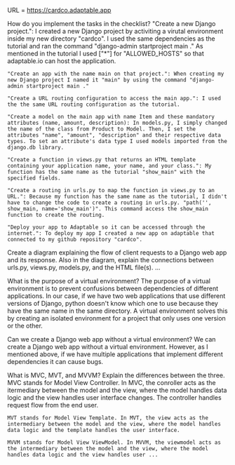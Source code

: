 URL = https://cardco.adaptable.app

How do you implement the tasks in the checklist?
    "Create a new Django project.": I created a new Django project by activiting a virutal environment inside my new directory "cardco". I used the same dependencies as the tutorial and ran the command "django-admin startproject main ." As mentioned in the tutorial I used ["*"] for "ALLOWED_HOSTS" so that adaptable.io can host the application.

    "Create an app with the name main on that project.": When creating my new Django project I named it "main" by using the command "django-admin startproject main ."

    "Create a URL routing configuration to access the main app.": I used the the same URL routing configuration as the tutorial.

    "Create a model on the main app with name Item and these mandatory attributes (name, amount, description): In models.py, I simply changed the name of the class from Product to Model. Then, I set the attributes "name", "amount", "description" and their respective data types. To set an attribute's data type I used models imported from the django.db library.

    "Create a function in views.py that returns an HTML template containing your application name, your name, and your class.": My function has the same name as the tutorial "show_main" with the specified fields.

    "Create a routing in urls.py to map the function in views.py to an URL.": Because my function has the same name as the tutorial, I didn't have to change the code to create a routing in urls.py. "path('', show_main, name='show_main')". This command access the show_main function to create the routing.

    "Deploy your app to Adaptable so it can be accessed through the internet.": To deploy my app I created a new app on adaptable that connected to my github repository "cardco".

Create a diagram explaining the flow of client requests to a Django web app and its response. Also in the diagram, explain the connections between urls.py, views.py, models.py, and the HTML file(s).
    ...

What is the purpose of a virtual environment?
    The purpose of a virtual environment is to prevent confusions between dependencies of different applications. In our case, if we have two web applications that use different versions of Django, python doesn't know which one to use because they have the same name in the same directory. A virtual environment solves this by creating an isolated environment for a project that only uses one version or the other.

Can we create a Django web app without a virtual environment?
    We can create a Django web app without a virtual environment. However, as I mentioned above, if we have multiple applications that implement different dependencies it can cause bugs.

What is MVC, MVT, and MVVM? Explain the differences between the three.
    MVC stands for Model View Controller. In MVC, the conroller acts as the itermediary between the model and the view, where the model handles data logic and the view handles user interface changes. The controller handles request flow from the end user.

    MVT stands for Model View Template. In MVT, the view acts as the intermediary between the model and the view, where the model handles data logic and the template handles the user interface.

    MVVM stands for Model View ViewModel. In MVVM, the viewmodel acts as the intermediary between the model and the view, where the model handles data logic and the view handles user ...
